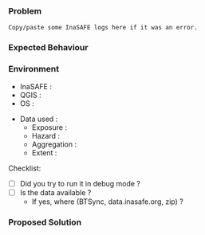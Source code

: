 ### Problem

```
Copy/paste some InaSAFE logs here if it was an error.
```

<!---
Logs in QGIS are available in the bottom right corner on the bubble icon.
Then open the InaSAFE tab and copy/paste some logs.
-->

### Expected Behaviour

### Environment
* InaSAFE : 
* QGIS : 
* OS : 
<!---
Filenames and paths so as to reproduce locally, a project is better.
It's nice if you can provide a ZIP with data in the ticket (drag and drop your zip on this textbox).
-->
* Data used :
  * Exposure : 
  * Hazard : 
  * Aggregation :
  * Extent : 
  
Checklist: <!--- if applicable -->
<!---
Replace the space between square brackets by a `x` to make it checked.
By running the analysis in debug mode, you may have some different errors.
-->
* [ ] Did you try to run it in debug mode ?
* [ ] Is the data available ?
  * If yes, where (BTSync, data.inasafe.org, zip) ? 

### Proposed Solution
